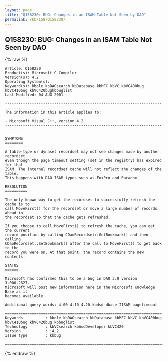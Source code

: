 ```yaml
---
layout: page
title: "Q158230: BUG: Changes in an ISAM Table Not Seen by DAO"
permalink: /kb/158/Q158230/
---
```


## Q158230: BUG: Changes in an ISAM Table Not Seen by DAO

{% raw %}

	Article: Q158230
	Product(s): Microsoft C Compiler
	Version(s): 4.2
	Operating System(s): 
	Keyword(s): kbole kbDAOsearch kbDatabase kbMFC kbVC kbVC400bug kbVC410bug kbVC420bugkbbuglist
	Last Modified: 04-AUG-2001
	
	-------------------------------------------------------------------------------
	The information in this article applies to:
	
	- Microsoft Visual C++, version 4.2 
	-------------------------------------------------------------------------------
	
	SYMPTOMS
	========
	
	A table-type or dynaset recordset may not see changes made by another recordset
	even though the page timeout setting (set in the registry) has expired for that
	ISAM. The internal recordset cache will not reflect the changes of the table.
	This happens with DAO ISAM types such as FoxPro and Paradox.
	
	RESOLUTION
	==========
	
	The only known way to get the recordset to successfully refresh the cache is to
	call MoveFirst() for the recordset or move a large number of records ahead in
	the recordset so that the cache gets refreshed.
	
	If you choose to call MoveFirst() to refresh the cache, you can get the current
	record position by calling CDaoRecordset::GetBookmark() and then calling
	CDaoRecordset::SetBookmark() after the call to MoveFirst() to get back to the
	record you were on. At that point, the record contains the new contents.
	
	STATUS
	======
	
	Microsoft has confirmed this to be a bug in DAO 3.0 version 3.000.2627.
	Microsoft will post new information here in the Microsoft Knowledge Base as it
	becomes available.
	
	Additional query words: 4.00 4.10 4.20 kbdsd dbase IISAM pagetimeout
	
	======================================================================
	Keywords          : kbole kbDAOsearch kbDatabase kbMFC kbVC kbVC400bug kbVC410bug kbVC420bug kbbuglist
	Technology        : kbVCsearch kbAudDeveloper kbVC420
	Version           : :4.2
	Issue type        : kbbug
	
	=============================================================================
	

{% endraw %}
